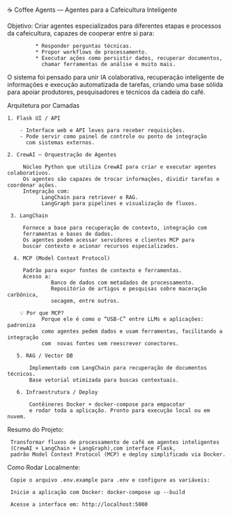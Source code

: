 ☕ Coffee Agents — Agentes para a Cafeicultura Inteligente

Objetivo: Criar agentes especializados para diferentes etapas e processos da cafeicultura, capazes de cooperar entre si para:

             * Responder perguntas técnicas.
             * Propor workflows de processamento.
             * Executar ações como persistir dados, recuperar documentos, 
               chamar ferramentas de análise e muito mais.
                 
O sistema foi pensado para unir IA colaborativa, recuperação inteligente de informações e execução automatizada de tarefas, 
criando uma base sólida para apoiar produtores, pesquisadores e técnicos da cadeia do café.

Arquitetura por Camadas

    1. Flask UI / API
    
        - Interface web e API leves para receber requisições.
        - Pode servir como painel de controle ou ponto de integração 
          com sistemas externos.

    2. CrewAI — Orquestração de Agentes
    
         Núcleo Python que utiliza CrewAI para criar e executar agentes colaborativos.
         Os agentes são capazes de trocar informações, dividir tarefas e coordenar ações.
         Integração com:
               LangChain para retriever e RAG.
               LangGraph para pipelines e visualização de fluxos.

     3. LangChain
     
         Fornece a base para recuperação de contexto, integração com 
         ferramentas e bases de dados.
         Os agentes podem acessar servidores e clientes MCP para 
         buscar contexto e acionar recursos especializados.

      4. MCP (Model Context Protocol)
      
         Padrão para expor fontes de contexto e ferramentas.
         Acesso a:
                  Banco de dados com metadados de processamento.
                  Repositório de artigos e pesquisas sobre maceração carbônica, 
                  secagem, entre outros.

        💡 Por que MCP?
               Porque ele é como o “USB-C” entre LLMs e aplicações: padroniza 
               como agentes pedem dados e usam ferramentas, facilitando a integração 
               com  novas fontes sem reescrever conectores.

       5. RAG / Vector DB
       
           Implementado com LangChain para recuperação de documentos técnicos.
           Base vetorial otimizada para buscas contextuais.

       6. Infraestrutura / Deploy
       
           Contêineres Docker + docker-compose para empacotar 
           e rodar toda a aplicação. Pronto para execução local ou em nuvem.

Resumo do Projeto:

     Transformar fluxos de processamento de café em agentes inteligentes 
     (CrewAI + LangChain + LangGraph),com interface Flask, 
     padrão Model Context Protocol (MCP) e deploy simplificado via Docker.

Como Rodar Localmente:

     Copie o arquivo .env.example para .env e configure as variáveis:
     
     Inicie a aplicação com Docker: docker-compose up --build
     
     Acesse a interface em: http://localhost:5000
